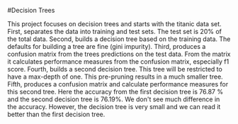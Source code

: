 #Decision Trees

This project focuses on decision trees and starts with the titanic data set. 
First, separates the data into training and test sets. The test set is 20% of the total data. 
Second, builds a decision tree based on the training data. The defaults for building a tree are fine (gini impurity). 
Third, produces a confusion matrix from the trees predictions on the test data. From the matrix it calculates performance measures from the confusion matrix, especially f1 score. 
Fourth, builds a second decision tree. This tree will be restricted to have a max-depth of one. This pre-pruning results in a much smaller tree. 
Fifth, produces a confusion matrix and calculate performance measures for this second tree. 
Here the accuracy from the first decision tree is 76.87 % and the second decision tree is 76.19%. We don't see much difference in the accuracy. However, the decision tree is very small and we can read it better than the first decision tree. 
